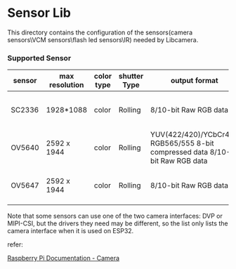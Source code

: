 # Sensor Lib

This directory contains the configuration of the sensors(camera sensors\VCM sensors\flash led sensors\IR) needed by Libcamera.

### Supported Sensor

| sensor | max resolution | color type | shutter Type | output format                                                | optical size | pixel size | Interface |
| ------ | -------------- | ---------- | ------------ | ------------------------------------------------------------ | ------------ | ---------- | ------------- |
| SC2336 | 1928*1088 | color | Rolling | 8/10-bit Raw RGB data | 1/3" | 2.7 µm x 2.7 µm | MIPI & DVP |
| OV5640 | 2592 x 1944 | color      | Rolling | YUV(422/420)/YCbCr422 RGB565/555 8-bit compressed data 8/10-bit Raw RGB data | 1/4"         | 1.4 µm x 1.4 µm | MIPI |
| OV5647 | 2592 x 1944 | color      | Rolling | 8/10-bit Raw RGB data | 1/4"        | 1.4 µm x 1.4 µm | MIPI |

Note that some sensors can use one of the two camera interfaces: DVP or MIPI-CSI, but the drivers they need may be different, so the list only lists the camera interface when it is used on ESP32.

refer:

[Raspberry Pi Documentation - Camera](https://www.raspberrypi.com/documentation/accessories/camera.html)